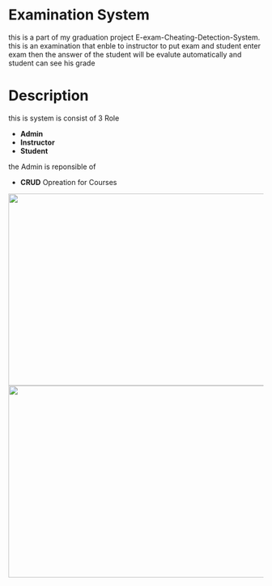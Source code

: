 # Examination System 
this is a part of my graduation project E-exam-Cheating-Detection-System.
this is an examination that enble to instructor to put exam and student enter exam then the answer of the student will be evalute automatically and student can see his grade 

# Description
this is system is consist of 3 Role
* **Admin**
* **Instructor**
* **Student**

the Admin is reponsible of 
*  **CRUD** Opreation for Courses
<p align="center">
  <img align="left" width="600" height="380" src="https://github.com/MostafaMagdy55/Examination-System/blob/main/images/Cousres.PNG"> 
  <img align="right" width="600" height="380" src="https://github.com/MostafaMagdy55/Examination-System/blob/main/images/addCourse.PNG"> 
  </p>


